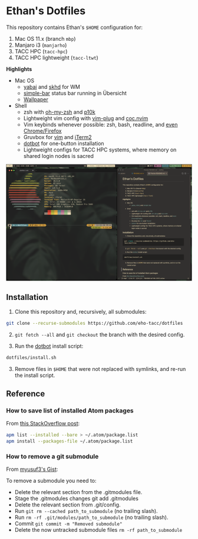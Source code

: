 # Ethan's Dotfiles

This repository contains Ethan's `$HOME` configuration for:

1. Mac OS 11.x (branch `mbp`) 
2. Manjaro i3 (`manjarho`)
3. TACC HPC (`tacc-hpc`)
4. TACC HPC lightweight (`tacc-ltwt`)

**Highlights**

* Mac OS
	* [yabai](https://github.com/koekeishiya/yabai) and [skhd](https://github.com/koekeishiya/skhd) for WM
	* [simple-bar](https://github.com/Jean-Tinland/simple-bar) status bar running in Übersicht
	* [Wallpaper](https://images.wallpaperscraft.com/image/leaves_plant_green_136320_3840x2160.jpg)
* Shell
	* zsh with [oh-my-zsh](https://github.com/ohmyzsh/ohmyzsh) and [p10k](https://github.com/romkatv/powerlevel10k.git)
	* Lightweight vim config with [vim-plug](https://github.com/junegunn/vim-plug.git) and [coc.nvim](https://github.com/neoclide/coc.nvim)
	* Vim keybinds whenever possible: zsh, bash, readline, and [even Chrome/Firefox](https://github.com/philc/vimium)
	* Gruvbox for [vim](https://github.com/morhetz/gruvbox) and [iTerm2](https://github.com/herrbischoff/iterm2-gruvbox)
	* [dotbot](https://github.com/anishathalye/dotbot) for one-button installation
	* Lightweight configs for TACC HPC systems, where memory on shared login nodes is sacred

![zsh x vim x iTerm2 x gruvbox](docs/img/example2.png)

## Installation

1. Clone this repository and, recursively, all submodules:

```bash
git clone --recurse-submodules https://github.com/eho-tacc/dotfiles
```

2. `git fetch --all` and `git checkout` the branch with the desired config.

3. Run the [dotbot](https://github.com/anishathalye/dotbot) install script:

```bash
dotfiles/install.sh
```

3. Remove files in `$HOME` that were not replaced with symlinks, and re-run the install script.

## Reference

### How to save list of installed Atom packages

From [this StackOverflow post](https://stackoverflow.com/questions/30006827/how-to-save-atom-editor-config-and-list-of-packages-installed):
```bash
apm list --installed --bare > ~/.atom/package.list
apm install --packages-file ~/.atom/package.list
```

### How to remove a git submodule

From [myusuf3's Gist](https://gist.github.com/myusuf3/7f645819ded92bda6677):

To remove a submodule you need to:

* Delete the relevant section from the .gitmodules file.
* Stage the .gitmodules changes git add .gitmodules
* Delete the relevant section from .git/config.
* Run `git rm --cached path_to_submodule` (no trailing slash).
* Run `rm -rf .git/modules/path_to_submodule` (no trailing slash).
* Commit `git commit -m "Removed submodule"`
* Delete the now untracked submodule files `rm -rf path_to_submodule`
